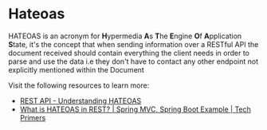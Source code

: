 # Hateoas

HATEOAS is an acronym for <b>H</b>ypermedia <b>A</b>s <b>T</b>he <b>E</b>ngine <b>O</b>f <b>A</b>pplication <b>S</b>tate, it's the concept that when sending information over a RESTful API the document received should contain everything the client needs in order to parse and use the data i.e they don't have to contact any other endpoint not explicitly mentioned within the Document

Visit the following resources to learn more:

- [REST API - Understanding HATEOAS](https://www.youtube.com/watch?v=oTJnx_xjpb0)
- [What is HATEOAS in REST? | Spring MVC, Spring Boot Example | Tech Primers](https://www.youtube.com/watch?v=vvcANMpfr5I)
